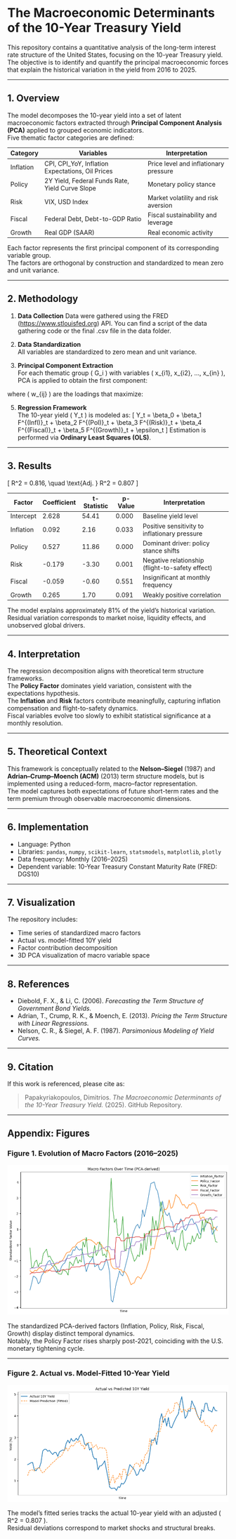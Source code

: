 # The Macroeconomic Determinants of the 10-Year Treasury Yield

This repository contains a quantitative analysis of the long-term interest rate structure of the United States, focusing on the 10-year Treasury yield.  
The objective is to identify and quantify the principal macroeconomic forces that explain the historical variation in the yield from 2016 to 2025.

---

## 1. Overview

The model decomposes the 10-year yield into a set of latent macroeconomic factors extracted through **Principal Component Analysis (PCA)** applied to grouped economic indicators.  
Five thematic factor categories are defined:

| Category | Variables | Interpretation |
|-----------|------------|----------------|
| Inflation | CPI, CPI_YoY, Inflation Expectations, Oil Prices | Price level and inflationary pressure |
| Policy | 2Y Yield, Federal Funds Rate, Yield Curve Slope | Monetary policy stance |
| Risk | VIX, USD Index | Market volatility and risk aversion |
| Fiscal | Federal Debt, Debt-to-GDP Ratio | Fiscal sustainability and leverage |
| Growth | Real GDP (SAAR) | Real economic activity |

Each factor represents the first principal component of its corresponding variable group.  
The factors are orthogonal by construction and standardized to mean zero and unit variance.

---

## 2. Methodology

1. **Data Collection**
   Data were gathered using the FRED (https://www.stlouisfed.org) API. You can find a script of the data gathering code or the final .csv file in the data folder.

3. **Data Standardization**  
   All variables are standardized to zero mean and unit variance.

4. **Principal Component Extraction**  
   For each thematic group \( G_i \) with variables \( x_{i1}, x_{i2}, ..., x_{in} \),  
PCA is applied to obtain the first component:

where \( w_{ij} \) are the loadings that maximize:




5. **Regression Framework**  
   The 10-year yield \( Y_t \) is modeled as:
   \[
   Y_t = \beta_0 + \beta_1 F^{(Infl)}_t + \beta_2 F^{(Pol)}_t + \beta_3 F^{(Risk)}_t + \beta_4 F^{(Fiscal)}_t + \beta_5 F^{(Growth)}_t + \epsilon_t
   \]
   Estimation is performed via **Ordinary Least Squares (OLS)**.

---

## 3. Results

\[
R^2 = 0.816, \quad \text{Adj. } R^2 = 0.807
\]

| Factor | Coefficient | t-Statistic | p-Value | Interpretation |
|---------|--------------|-------------|----------|----------------|
| Intercept | 2.628 | 54.41 | 0.000 | Baseline yield level |
| Inflation | 0.092 | 2.16 | 0.033 | Positive sensitivity to inflationary pressure |
| Policy | 0.527 | 11.86 | 0.000 | Dominant driver: policy stance shifts |
| Risk | -0.179 | -3.30 | 0.001 | Negative relationship (flight-to-safety effect) |
| Fiscal | -0.059 | -0.60 | 0.551 | Insignificant at monthly frequency |
| Growth | 0.265 | 1.70 | 0.091 | Weakly positive correlation |

The model explains approximately 81% of the yield’s historical variation.  
Residual variation corresponds to market noise, liquidity effects, and unobserved global drivers.

---

## 4. Interpretation

The regression decomposition aligns with theoretical term structure frameworks.  
The **Policy Factor** dominates yield variation, consistent with the expectations hypothesis.  
The **Inflation** and **Risk** factors contribute meaningfully, capturing inflation compensation and flight-to-safety dynamics.  
Fiscal variables evolve too slowly to exhibit statistical significance at a monthly resolution.

---

## 5. Theoretical Context

This framework is conceptually related to the **Nelson–Siegel** (1987) and **Adrian–Crump–Moench (ACM)** (2013) term structure models, but is implemented using a reduced-form, macro–factor representation.  
The model captures both expectations of future short-term rates and the term premium through observable macroeconomic dimensions.

---

## 6. Implementation

- Language: Python  
- Libraries: `pandas`, `numpy`, `scikit-learn`, `statsmodels`, `matplotlib`, `plotly`  
- Data frequency: Monthly (2016–2025)  
- Dependent variable: 10-Year Treasury Constant Maturity Rate (FRED: DGS10)

---

## 7. Visualization

The repository includes:
- Time series of standardized macro factors  
- Actual vs. model-fitted 10Y yield  
- Factor contribution decomposition  
- 3D PCA visualization of macro variable space  

---

## 8. References

- Diebold, F. X., & Li, C. (2006). *Forecasting the Term Structure of Government Bond Yields.*  
- Adrian, T., Crump, R. K., & Moench, E. (2013). *Pricing the Term Structure with Linear Regressions.*  
- Nelson, C. R., & Siegel, A. F. (1987). *Parsimonious Modeling of Yield Curves.*

---

## 9. Citation

If this work is referenced, please cite as:

> Papakyriakopoulos, Dimitrios. *The Macroeconomic Determinants of the 10-Year Treasury Yield.* (2025). GitHub Repository.


---

## Appendix: Figures

### Figure 1. Evolution of Macro Factors (2016–2025)
![Evolution of Macro Factors](visuals/macro.png)

The standardized PCA-derived factors (Inflation, Policy, Risk, Fiscal, Growth) display distinct temporal dynamics.  
Notably, the Policy Factor rises sharply post-2021, coinciding with the U.S. monetary tightening cycle.

---

### Figure 2. Actual vs. Model-Fitted 10-Year Yield
![Actual vs. Predicted 10Y Yield](visuals/modelvsactual.png)

The model’s fitted series tracks the actual 10-year yield with an adjusted \( R^2 = 0.807 \).  
Residual deviations correspond to market shocks and structural breaks.
